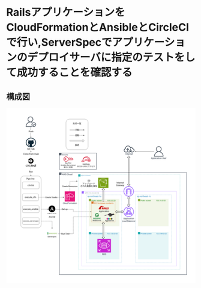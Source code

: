 # RailsアプリケーションをCloudFormationとAnsibleとCircleCIで行い,ServerSpecでアプリケーションのデプロイサーバに指定のテストをして成功することを確認する

## 構成図

![](lecture13/images/01_AWS_Architecture_Diagram.png)


